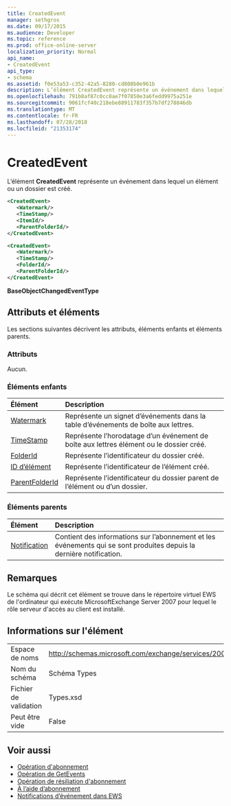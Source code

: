 ```yaml
---
title: CreatedEvent
manager: sethgros
ms.date: 09/17/2015
ms.audience: Developer
ms.topic: reference
ms.prod: office-online-server
localization_priority: Normal
api_name:
- CreatedEvent
api_type:
- schema
ms.assetid: f0e53a53-c352-42a5-8280-cd808b0e961b
description: L’élément CreatedEvent représente un événement dans lequel un élément ou un dossier est créé.
ms.openlocfilehash: 791b8af87c0cc8ae7f07850e3a6fedd9975a251e
ms.sourcegitcommit: 9061fcf40c218ebe88911783f357b7df278846db
ms.translationtype: MT
ms.contentlocale: fr-FR
ms.lasthandoff: 07/28/2018
ms.locfileid: "21353174"
---
```

# <a name="createdevent"></a>CreatedEvent

L’élément **CreatedEvent** représente un événement dans lequel un élément ou un dossier est créé. 
  
```xml
<CreatedEvent>
   <Watermark/>
   <TimeStamp/>
   <ItemId/>
   <ParentFolderId/>
</CreatedEvent>
```

```xml
<CreatedEvent>
   <Watermark/>
   <TimeStamp/>
   <FolderId/>
   <ParentFolderId/>
</CreatedEvent>
```

**BaseObjectChangedEventType**

## <a name="attributes-and-elements"></a>Attributs et éléments

Les sections suivantes décrivent les attributs, éléments enfants et éléments parents.
  
### <a name="attributes"></a>Attributs

Aucun.
  
### <a name="child-elements"></a>Éléments enfants

|**Élément**|**Description**|
|:-----|:-----|
|[Watermark](watermark.md) <br/> |Représente un signet d’événements dans la table d’événements de boîte aux lettres.  <br/> |
|[TimeStamp](timestamp.md) <br/> |Représente l’horodatage d’un événement de boîte aux lettres élément ou le dossier créé.  <br/> |
|[FolderId](folderid.md) <br/> |Représente l’identificateur du dossier créé.  <br/> |
|[ID d’élément](itemid.md) <br/> |Représente l’identificateur de l’élément créé.  <br/> |
|[ParentFolderId](parentfolderid.md) <br/> |Représente l’identificateur du dossier parent de l’élément ou d’un dossier.  <br/> |
   
### <a name="parent-elements"></a>Éléments parents

|**Élément**|**Description**|
|:-----|:-----|
|[Notification](notification-ex15websvcsotherref.md) <br/> |Contient des informations sur l’abonnement et les événements qui se sont produites depuis la dernière notification.  <br/> |
   
## <a name="remarks"></a>Remarques

Le schéma qui décrit cet élément se trouve dans le répertoire virtuel EWS de l'ordinateur qui exécute MicrosoftExchange Server 2007 pour lequel le rôle serveur d'accès au client est installé.
  
## <a name="element-information"></a>Informations sur l'élément

|||
|:-----|:-----|
|Espace de noms  <br/> |http://schemas.microsoft.com/exchange/services/2006/types  <br/> |
|Nom du schéma  <br/> |Schéma Types  <br/> |
|Fichier de validation  <br/> |Types.xsd  <br/> |
|Peut être vide  <br/> |False  <br/> |
   
## <a name="see-also"></a>Voir aussi

- [Opération d'abonnement](subscribe-operation.md)  
- [Opération de GetEvents](getevents-operation.md)  
- [Opération de résiliation d'abonnement](unsubscribe-operation.md)
- [À l’aide d’abonnement](http://msdn.microsoft.com/library/f956bc0e-2b25-4613-966b-54c65456897c%28Office.15%29.aspx) 
- [Notifications d’événement dans EWS](http://msdn.microsoft.com/library/4fd4b351-d35c-4ccc-9ed9-878932ab9d50%28Office.15%29.aspx)

